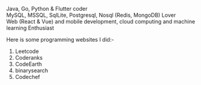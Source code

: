 <!-- 👋 Hi, I’m @ky90 -->
Java, Go, Python & Flutter coder </br>
MySQL, MSSQL, SqlLite, Postgresql, Nosql (Redis, MongoDB) Lover </br>
Web (React & Vue) and mobile development, cloud computing and machine learning Enthusiast </br>
<!-- - 🌱 I’m currently learning ... -->
<!-- - 💞️ I’m looking to collaborate on ... -->
<!-- -📫 How to reach me ... -->
 Here is some programming websites I did:- </br>
1. Leetcode
2. Coderanks
3. CodeEarth
4. binarysearch
5. Codechef 

<!---
ky90/ky90 is a ✨ special ✨ repository because its `README.md` (this file) appears on your GitHub profile.
You can click the Preview link to take a look at your changes.
--->
